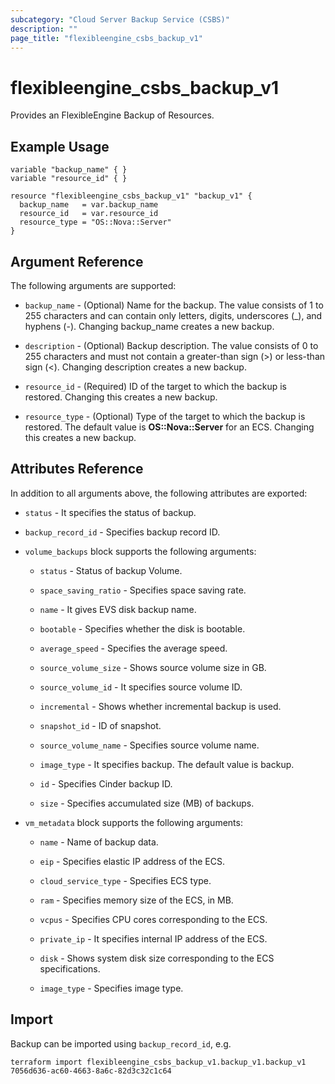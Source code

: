 ```yaml
---
subcategory: "Cloud Server Backup Service (CSBS)"
description: ""
page_title: "flexibleengine_csbs_backup_v1"
---
```


# flexibleengine_csbs_backup_v1

Provides an FlexibleEngine Backup of Resources.

## Example Usage

 ```hcl
 variable "backup_name" { }
 variable "resource_id" { }
 
 resource "flexibleengine_csbs_backup_v1" "backup_v1" {
   backup_name   = var.backup_name
   resource_id   = var.resource_id
   resource_type = "OS::Nova::Server"
 }
 ```

## Argument Reference

The following arguments are supported:

* `backup_name` - (Optional) Name for the backup. The value consists of 1 to 255 characters and can contain
  only letters, digits, underscores (_), and hyphens (-). Changing backup_name creates a new backup.

* `description` - (Optional) Backup description. The value consists of 0 to 255 characters and must not contain
  a greater-than sign (>) or less-than sign (<). Changing description creates a new backup.

* `resource_id` - (Required) ID of the target to which the backup is restored. Changing this creates a new backup.

* `resource_type` - (Optional) Type of the target to which the backup is restored. The default value is
  **OS::Nova::Server** for an ECS. Changing this creates a new backup.

## Attributes Reference

In addition to all arguments above, the following attributes are exported:

* `status` - It specifies the status of backup.

* `backup_record_id` - Specifies backup record ID.

* `volume_backups` block supports the following arguments:

  + `status` -  Status of backup Volume.

  + `space_saving_ratio` -  Specifies space saving rate.

  + `name` -  It gives EVS disk backup name.

  + `bootable` -  Specifies whether the disk is bootable.

  + `average_speed` -  Specifies the average speed.

  + `source_volume_size` -  Shows source volume size in GB.

  + `source_volume_id` -  It specifies source volume ID.

  + `incremental` -  Shows whether incremental backup is used.

  + `snapshot_id` -  ID of snapshot.

  + `source_volume_name` -  Specifies source volume name.

  + `image_type` -  It specifies backup. The default value is backup.

  + `id` -  Specifies Cinder backup ID.

  + `size` -  Specifies accumulated size (MB) of backups.

* `vm_metadata` block supports the following arguments:

  + `name` - Name of backup data.

  + `eip` - Specifies elastic IP address of the ECS.

  + `cloud_service_type` - Specifies ECS type.

  + `ram` - Specifies memory size of the ECS, in MB.

  + `vcpus` - Specifies CPU cores corresponding to the ECS.

  + `private_ip` - It specifies internal IP address of the ECS.

  + `disk` - Shows system disk size corresponding to the ECS specifications.

  + `image_type` - Specifies image type.

## Import

Backup can be imported using  `backup_record_id`, e.g.

```shell
terraform import flexibleengine_csbs_backup_v1.backup_v1.backup_v1 7056d636-ac60-4663-8a6c-82d3c32c1c64
```
